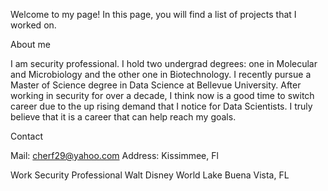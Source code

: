 Welcome to my page! In this page, you will find a list of projects that I worked on.



About me

I am security professional. I hold two undergrad degrees: one in Molecular and Microbiology and the other one in Biotechnology. I recently pursue a Master of Science degree in Data Science at Bellevue University. After working in security for over a decade, I think now is a good time to switch career due to the up rising demand that I notice for Data Scientists. I truly believe that it is a career that can help reach my goals. 

Contact

Mail: cherf29@yahoo.com
Address: Kissimmee, Fl

Work
Security Professional 
Walt Disney World
Lake Buena Vista, FL
